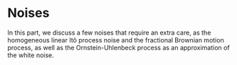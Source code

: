 # Noises

In this part, we discuss a few noises that require an extra care, as the homogeneous linear Itô process noise and the fractional Brownian motion process, as well as the Ornstein-Uhlenbeck process as an approximation of the white noise.
